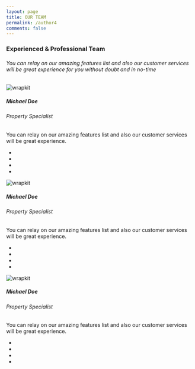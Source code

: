 ```yaml
---
layout: page
title: OUR TEAM
permalink: /author4
comments: false
---
```



<html lang="en">
<head>
  <link href="//maxcdn.bootstrapcdn.com/bootstrap/4.0.0/css/bootstrap.min.css" rel="stylesheet" id="bootstrap-css">
  <script src="//maxcdn.bootstrapcdn.com/bootstrap/4.0.0/js/bootstrap.min.js"></script>
  <script src="//cdnjs.cloudflare.com/ajax/libs/jquery/3.2.1/jquery.min.js"></script>
  <link href="/assets/css/author3.css" rel="stylesheet">
</head>
<body>
<div class="py-5 team3 bg-light">
  <div class="container">
    <div class="row justify-content-center mb-4">
      <div class="col-md-7 text-center">
        <h3 class="mb-3">Experienced & Professional Team</h3>
        <h6 class="subtitle font-weight-normal">You can relay on our amazing features list and also our customer services will be great experience for you without doubt and in no-time</h6>
      </div>
    </div>
    <div class="row">
      <!-- column  -->
      <div class="col-lg-4 mb-4">
        <!-- Row -->
        <div class="row">
          <div class="col-md-12">
            <img src="https://www.wrappixel.com/demos/ui-kit/wrapkit/assets/images/team/t1.jpg" alt="wrapkit" class="img-fluid" />
          </div>
          <div class="col-md-12">
            <div class="pt-2">
              <h5 class="mt-4 font-weight-medium mb-0">Michael Doe</h5>
              <h6 class="subtitle">Property Specialist</h6>
              <p>You can relay on our amazing features list and also our customer services will be great experience.</p>
              <ul class="list-inline">
                <li class="list-inline-item"><a href="#" class="text-decoration-none d-block px-1"><i class="icon-social-facebook"></i></a></li>
                <li class="list-inline-item"><a href="#" class="text-decoration-none d-block px-1"><i class="icon-social-twitter"></i></a></li>
                <li class="list-inline-item"><a href="#" class="text-decoration-none d-block px-1"><i class="icon-social-instagram"></i></a></li>
                <li class="list-inline-item"><a href="#" class="text-decoration-none d-block px-1"><i class="icon-social-behance"></i></a></li>
              </ul>
            </div>
          </div>
        </div>
        <!-- Row -->
      </div>
      <!-- column  -->
      <!-- column  -->
      <div class="col-lg-4 mb-4">
        <!-- Row -->
        <div class="row">
          <div class="col-md-12 pro-pic">
            <img src="https://www.wrappixel.com/demos/ui-kit/wrapkit/assets/images/team/t2.jpg" alt="wrapkit" class="img-fluid" />
          </div>
          <div class="col-md-12">
            <div class="pt-2">
              <h5 class="mt-4 font-weight-medium mb-0">Michael Doe</h5>
              <h6 class="subtitle">Property Specialist</h6>
              <p>You can relay on our amazing features list and also our customer services will be great experience.</p>
              <ul class="list-inline">
                <li class="list-inline-item"><a href="#" class="text-decoration-none d-block px-1"><i class="icon-social-facebook"></i></a></li>
                <li class="list-inline-item"><a href="#" class="text-decoration-none d-block px-1"><i class="icon-social-twitter"></i></a></li>
                <li class="list-inline-item"><a href="#" class="text-decoration-none d-block px-1"><i class="icon-social-instagram"></i></a></li>
                <li class="list-inline-item"><a href="#" class="text-decoration-none d-block px-1"><i class="icon-social-behance"></i></a></li>
              </ul>
            </div>
          </div>
        </div>
        <!-- Row -->
      </div>
      <!-- column  -->
      <!-- column  -->
      <div class="col-lg-4 mb-4">
        <!-- Row -->
        <div class="row">
          <div class="col-md-12 pro-pic">
            <img src="https://www.wrappixel.com/demos/ui-kit/wrapkit/assets/images/team/t3.jpg" alt="wrapkit" class="img-fluid" />
          </div>
          <div class="col-md-12">
            <div class="pt-2">
              <h5 class="mt-4 font-weight-medium mb-0">Michael Doe</h5>
              <h6 class="subtitle">Property Specialist</h6>
              <p>You can relay on our amazing features list and also our customer services will be great experience.</p>
              <ul class="list-inline">
                <li class="list-inline-item"><a href="#" class="text-decoration-none d-block px-1"><i class="icon-social-facebook"></i></a></li>
                <li class="list-inline-item"><a href="#" class="text-decoration-none d-block px-1"><i class="icon-social-twitter"></i></a></li>
                <li class="list-inline-item"><a href="#" class="text-decoration-none d-block px-1"><i class="icon-social-instagram"></i></a></li>
                <li class="list-inline-item"><a href="#" class="text-decoration-none d-block px-1"><i class="icon-social-behance"></i></a></li>
              </ul>
            </div>
          </div>
        </div>
        <!-- Row -->
      </div>
      <!-- column  -->
    </div>
  </div>
</div>
</body>
</html>